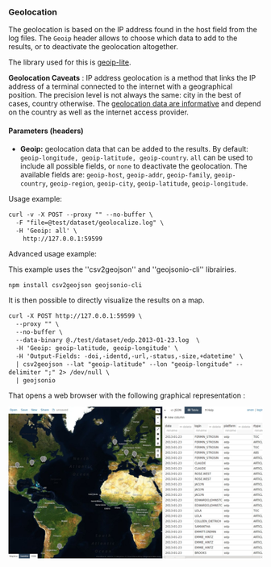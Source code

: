 ### Geolocation ###

The geolocation is based on the IP address found in the host field from the log files. The `Geoip` header allows to choose which data to add to the results, or to deactivate the geolocation altogether.

The library used for this is [geoip-lite](https://github.com/bluesmoon/node-geoip).

**Geolocation Caveats** : IP address geolocation is a method that links the IP address of a terminal connected to the internet with a geographical position. The precision level is not always the same: city in the best of cases, country otherwise.
The [geolocation data are informative](http://en.wikipedia.org/wiki/Geolocation_software) and depend on the country as well as the internet access provider.

#### Parameters (headers) ####

* **Geoip:** geolocation data that can be added to the results. By default: `geoip-longitude, geoip-latitude, geoip-country`. `all` can be used to include all possible fields, or `none` to deactivate the geolocation. The available fields are: `geoip-host`, `geoip-addr`, `geoip-family`, `geoip-country`, `geoip-region`, `geoip-city`, `geoip-latitude`, `geoip-longitude`.

Usage example:
```shell
curl -v -X POST --proxy "" --no-buffer \
  -F "file=@test/dataset/geolocalize.log" \
  -H 'Geoip: all' \
 	http://127.0.0.1:59599
```
Advanced usage example:

This example uses the ''csv2geojson'' and ''geojsonio-cli'' librairies.

```shell
npm install csv2geojson geojsonio-cli
```
It is then possible to directly visualize the results on a map.

```shell
curl -X POST http://127.0.0.1:59599 \
  --proxy "" \
  --no-buffer \
  --data-binary @./test/dataset/edp.2013-01-23.log  \
  -H 'Geoip: geoip-latitude, geoip-longitude' \
  -H 'Output-Fields: -doi,-identd,-url,-status,-size,+datetime' \
  | csv2geojson --lat "geoip-latitude" --lon "geoip-longitude" --delimiter ";" 2> /dev/null \
  | geojsonio
```

That opens a web browser with the following graphical representation : 

<img src="../_static/images/ezPAARSE-SR16-02.jpg" alt="EDP Sciences Anonyme" style="width: 600px"/>

